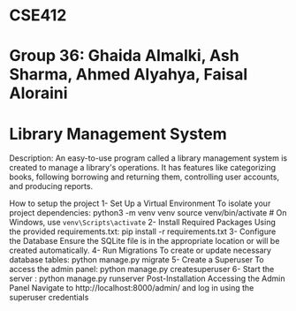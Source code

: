 # CSE412
# Group 36: Ghaida Almalki, Ash Sharma, Ahmed Alyahya, Faisal Aloraini

# Library Management System
Description:
An easy-to-use program called a library management system is created to manage a library's operations. It has features like categorizing books, following borrowing and returning them, controlling user accounts, and producing reports.

How to setup the project
1- Set Up a Virtual Environment
To isolate your project dependencies:
python3 -m venv venv
source venv/bin/activate # On Windows, use `venv\Scripts\activate`
2- Install Required Packages
Using the provided requirements.txt:
pip install -r requirements.txt
3- Configure the Database
Ensure the SQLite file is in the appropriate location or will be created automatically.
4- Run Migrations
To create or update necessary database tables:
python manage.py migrate
5- Create a Superuser
To access the admin panel:
python manage.py createsuperuser
6- Start the server : 
python manage.py runserver
Post-Installation
Accessing the Admin Panel
Navigate to http://localhost:8000/admin/ and log in using the superuser credentials 
